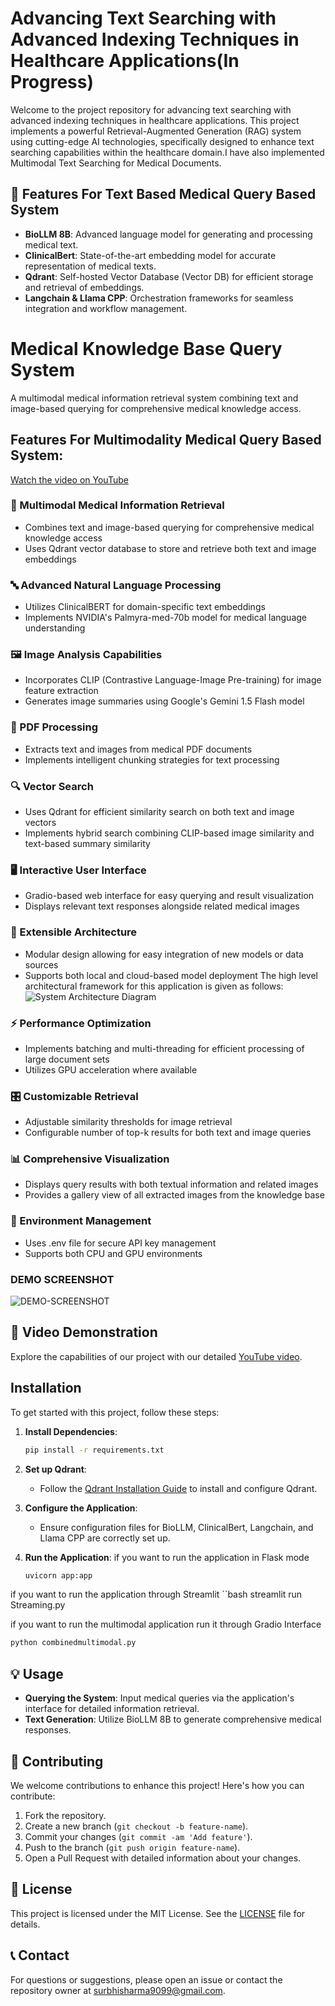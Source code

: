 # Advancing Text Searching with Advanced Indexing Techniques in Healthcare Applications(In Progress)

Welcome to the project repository for advancing text searching with advanced indexing techniques in healthcare applications. This project implements a powerful Retrieval-Augmented Generation (RAG) system using cutting-edge AI technologies, specifically designed to enhance text searching capabilities within the healthcare domain.I have also implemented Multimodal Text Searching for Medical Documents.

## 🚀 Features For Text Based Medical Query Based System

- **BioLLM 8B**: Advanced language model for generating and processing medical text.
- **ClinicalBert**: State-of-the-art embedding model for accurate representation of medical texts.
- **Qdrant**: Self-hosted Vector Database (Vector DB) for efficient storage and retrieval of embeddings.
- **Langchain & Llama CPP**: Orchestration frameworks for seamless integration and workflow management.

# Medical Knowledge Base Query System

A multimodal medical information retrieval system combining text and image-based querying for comprehensive medical knowledge access.

## Features For Multimodality Medical Query Based System:
[Watch the video on YouTube](https://youtu.be/pNy7RqfRUrc?si=1HQgq54oHT6YoR0B)

### 🧠 Multimodal Medical Information Retrieval
- Combines text and image-based querying for comprehensive medical knowledge access
- Uses Qdrant vector database to store and retrieve both text and image embeddings

### 🔤 Advanced Natural Language Processing
- Utilizes ClinicalBERT for domain-specific text embeddings
- Implements NVIDIA's Palmyra-med-70b model for medical language understanding

### 🖼️ Image Analysis Capabilities
- Incorporates CLIP (Contrastive Language-Image Pre-training) for image feature extraction
- Generates image summaries using Google's Gemini 1.5 Flash model

### 📄 PDF Processing
- Extracts text and images from medical PDF documents
- Implements intelligent chunking strategies for text processing

### 🔍 Vector Search
- Uses Qdrant for efficient similarity search on both text and image vectors
- Implements hybrid search combining CLIP-based image similarity and text-based summary similarity

### 🖥️ Interactive User Interface
- Gradio-based web interface for easy querying and result visualization
- Displays relevant text responses alongside related medical images

### 🧩 Extensible Architecture
- Modular design allowing for easy integration of new models or data sources
- Supports both local and cloud-based model deployment 
The high level architectural framework for this application is given as follows:
![System Architecture Diagram](images/architecture.png)

### ⚡ Performance Optimization
- Implements batching and multi-threading for efficient processing of large document sets
- Utilizes GPU acceleration where available

### 🎛️ Customizable Retrieval
- Adjustable similarity thresholds for image retrieval
- Configurable number of top-k results for both text and image queries

### 📊 Comprehensive Visualization
- Displays query results with both textual information and related images
- Provides a gallery view of all extracted images from the knowledge base

### 🔐 Environment Management
- Uses .env file for secure API key management
- Supports both CPU and GPU environments

### DEMO SCREENSHOT
![DEMO-SCREENSHOT](images/multimodal.png)

## 🎥 Video Demonstration

Explore the capabilities of our project with our detailed [YouTube video](https://youtu.be/nKCKUcnQ390).

## Installation

To get started with this project, follow these steps:

1. **Install Dependencies**:
   ```bash
   pip install -r requirements.txt
   ```

2. **Set up Qdrant**:
   - Follow the [Qdrant Installation Guide](https://qdrant.tech/documentation/quick_start/) to install and configure Qdrant.

3. **Configure the Application**:
   - Ensure configuration files for BioLLM, ClinicalBert, Langchain, and Llama CPP are correctly set up.

4. **Run the Application**:
if you want to run the application in Flask mode
   ```bash
   uvicorn app:app
   ```
if you want to run the application through Streamlit
``bash
streamlit run Streaming.py

if you want to run the multimodal application run it through Gradio Interface
```bash
python combinedmultimodal.py
```

## 💡 Usage

- **Querying the System**: Input medical queries via the application's interface for detailed information retrieval.
- **Text Generation**: Utilize BioLLM 8B to generate comprehensive medical responses.

## 👥 Contributing

We welcome contributions to enhance this project! Here's how you can contribute:

1. Fork the repository.
2. Create a new branch (`git checkout -b feature-name`).
3. Commit your changes (`git commit -am 'Add feature'`).
4. Push to the branch (`git push origin feature-name`).
5. Open a Pull Request with detailed information about your changes.

## 📜 License

This project is licensed under the MIT License. See the [LICENSE](LICENSE) file for details.

## 📞 Contact

For questions or suggestions, please open an issue or contact the repository owner at [surbhisharma9099@gmail.com](mailto:surbhisharma9099@gmail.com).
